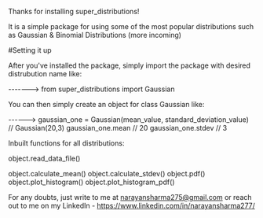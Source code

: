 Thanks for installing super_distributions!

It is a simple package for using some of the most popular distributions such as Gaussian & Binomial Distributions (more incoming)

#Setting it up

After you've installed the package, simply import the package with desired distrubution name like:

------->  from  super_distributions import Gaussian

You can then simply create an object for class Gaussian like:

------>   gaussian_one = Gaussian(mean_value, standard_deviation_value)   // Gaussian(20,3)
          gaussian_one.mean   // 20
          gaussian_one.stdev   // 3

Inbuilt functions for all distributions:   

object.read_data_file()

<!-- Function to read in data from a txt file. The txt file should have
one number (float) per line. The numbers are stored in the data attribute.
				
		Args:
			file_name (string): name of a file to read from
		
		Returns:
			None
		
		""" -->
        
        
object.calculate_mean() 
object.calculate_stdev()
object.pdf()
object.plot_histogram()
object.plot_histogram_pdf()



For any doubts, just write to me at narayansharma275@gmail.com or reach out to me on my LinkedIn - https://www.linkedin.com/in/narayansharma277/